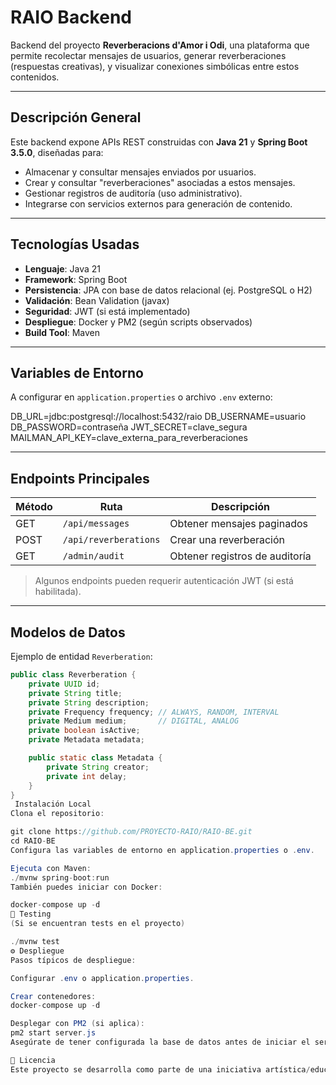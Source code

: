 # RAIO Backend

Backend del proyecto **Reverberacions d'Amor i Odi**, una plataforma que permite recolectar mensajes de usuarios, generar reverberaciones (respuestas creativas), y visualizar conexiones simbólicas entre estos contenidos.

---

##  Descripción General

Este backend expone APIs REST construidas con **Java 21** y **Spring Boot 3.5.0**, diseñadas para:

- Almacenar y consultar mensajes enviados por usuarios.
- Crear y consultar "reverberaciones" asociadas a estos mensajes.
- Gestionar registros de auditoría (uso administrativo).
- Integrarse con servicios externos para generación de contenido.

---

##  Tecnologías Usadas

- **Lenguaje**: Java 21
- **Framework**: Spring Boot
- **Persistencia**: JPA con base de datos relacional (ej. PostgreSQL o H2)
- **Validación**: Bean Validation (javax)
- **Seguridad**: JWT (si está implementado)
- **Despliegue**: Docker y PM2 (según scripts observados)
- **Build Tool**: Maven

---

##  Variables de Entorno

A configurar en `application.properties` o archivo `.env` externo:

DB_URL=jdbc:postgresql://localhost:5432/raio
DB_USERNAME=usuario
DB_PASSWORD=contraseña
JWT_SECRET=clave_segura
MAILMAN_API_KEY=clave_externa_para_reverberaciones

---

##  Endpoints Principales

| Método | Ruta                     | Descripción                                 |
|--------|--------------------------|---------------------------------------------|
| GET    | `/api/messages`          | Obtener mensajes paginados                  |
| POST   | `/api/reverberations`    | Crear una reverberación                     |
| GET    | `/admin/audit`           | Obtener registros de auditoría              |

> Algunos endpoints pueden requerir autenticación JWT (si está habilitada).

---

## Modelos de Datos

Ejemplo de entidad `Reverberation`:

```java
public class Reverberation {
    private UUID id;
    private String title;
    private String description;
    private Frequency frequency; // ALWAYS, RANDOM, INTERVAL
    private Medium medium;       // DIGITAL, ANALOG
    private boolean isActive;
    private Metadata metadata;

    public static class Metadata {
        private String creator;
        private int delay;
    }
}
 Instalación Local
Clona el repositorio:

git clone https://github.com/PROYECTO-RAIO/RAIO-BE.git
cd RAIO-BE
Configura las variables de entorno en application.properties o .env.

Ejecuta con Maven:
./mvnw spring-boot:run
También puedes iniciar con Docker:

docker-compose up -d
🧪 Testing
(Si se encuentran tests en el proyecto)

./mvnw test
⚙️ Despliegue
Pasos típicos de despliegue:

Configurar .env o application.properties.

Crear contenedores:
docker-compose up -d

Desplegar con PM2 (si aplica):
pm2 start server.js
Asegúrate de tener configurada la base de datos antes de iniciar el servicio.

📝 Licencia
Este proyecto se desarrolla como parte de una iniciativa artística/educativa sin fines comerciales.
